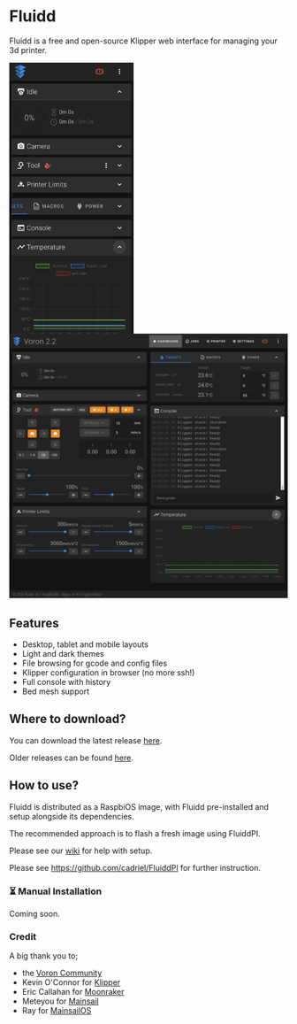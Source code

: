 # Fluidd
Fluidd is a free and open-source Klipper web interface for managing your 3d printer.

<img align="left" width="225" src="https://raw.githubusercontent.com/cadriel/fluidd/develop/.github/images/ReadyMobile.png">
<img width="550" src="https://raw.githubusercontent.com/cadriel/fluidd/develop/.github/images/Ready.png">

## Features
- Desktop, tablet and mobile layouts
- Light and dark themes
- File browsing for gcode and config files
- Klipper configuration in browser (no more ssh!)
- Full console with history
- Bed mesh support

## Where to download?
You can download the latest release [here](https://github.com/cadriel/fluidd/releases/latest).

Older releases can be found [here](https://github.com/cadriel/fluidd/releases).


## How to use?
Fluidd is distributed as a RaspbiOS image, with Fluidd pre-installed and setup alongside its dependencies.

The recommended approach is to flash a fresh image using FluiddPI.

Please see our [wiki](https://github.com/cadriel/fluidd/wiki) for help with setup.

Please see https://github.com/cadriel/FluiddPI for further instruction.

### ⏳ Manual Installation
Coming soon.

### Credit
A big thank you to;
- the [Voron Community](http://vorondesign.com/)
- Kevin O'Connor for [Klipper](https://github.com/KevinOConnor/klipper)
- Eric Callahan for [Moonraker](https://github.com/Arksine/moonraker)
- Meteyou for [Mainsail](https://github.com/meteyou/mainsail)
- Ray for [MainsailOS](https://github.com/raymondh2/MainsailOS)
